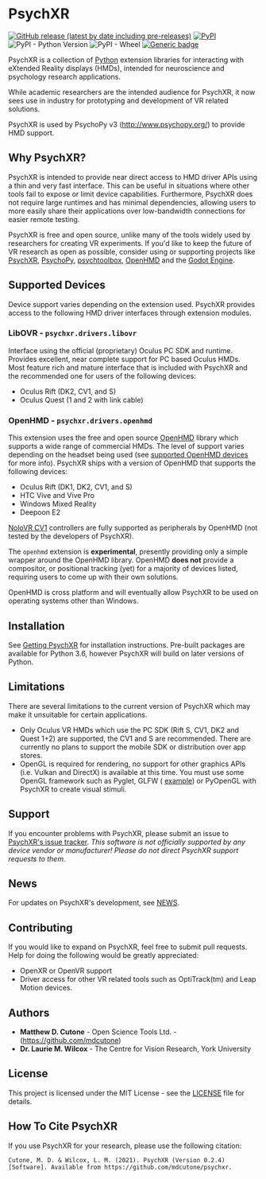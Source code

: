 # PsychXR
[![GitHub release (latest by date including pre-releases)](https://img.shields.io/github/v/release/mdcutone/psychxr?include_prereleases)](https://github.com/mdcutone/psychxr/releases)
[![PyPI](https://img.shields.io/pypi/v/psychxr)](https://pypi.org/project/psychxr/)
![PyPI - Python Version](https://img.shields.io/pypi/pyversions/psychxr)
![PyPI - Wheel](https://img.shields.io/pypi/wheel/psychxr)
[![Generic badge](https://img.shields.io/badge/supported-DK2%20|%20CV1%20|%20S%20|%20Quest-blue.svg)](https://shields.io/)

PsychXR is a collection of [Python](https://www.python.org/) extension libraries 
for interacting with eXtended Reality displays (HMDs), intended for neuroscience 
and psychology research applications.

While academic researchers are the intended audience for PsychXR, it now sees 
use in industry for prototyping and development of VR related solutions.

PsychXR is used by PsychoPy v3 (http://www.psychopy.org/) to provide HMD 
support.

## Why PsychXR?

PsychXR is intended to provide near direct access to HMD driver APIs using a 
thin and very fast interface. This can be useful in situations where other tools 
fail to expose or limit device capabilities. Furthermore, PsychXR does not 
require large runtimes and has minimal dependencies, allowing users to more 
easily share their applications over low-bandwidth connections for easier remote 
testing.

PsychXR is free and open source, unlike many of the tools widely used by 
researchers for creating VR experiments. If you'd like to keep the future of VR 
research as open as possible, consider using or supporting projects like 
[PsychXR](http://psychxr.org), [PsychoPy](https://www.psychopy.org/), 
[psychtoolbox](http://psychtoolbox.org/), [OpenHMD](http://www.openhmd.net/) and 
the [Godot Engine](https://godotengine.org/). 

## Supported Devices

Device support varies depending on the extension used. PsychXR provides access 
to the following HMD driver interfaces through extension modules.

### LibOVR - `psychxr.drivers.libovr`

Interface using the official (proprietary) Oculus PC SDK and runtime. Provides 
excellent, near complete support for PC based Oculus HMDs. Most feature rich and 
mature interface that is included with PsychXR and the recommended one for users 
of the following devices:
  * Oculus Rift (DK2, CV1, and S)
  * Oculus Quest (1 and 2 with link cable)
    
### OpenHMD - `psychxr.drivers.openhmd`

This extension uses the free and open source [OpenHMD](http://www.openhmd.net/) 
library which supports a wide range of commercial HMDs. The level of support 
varies depending on the headset being used 
(see [supported OpenHMD devices](http://www.openhmd.net/index.php/devices/) for 
more info). PsychXR ships with a version of OpenHMD that supports the following 
devices:
  * Oculus Rift (DK1, DK2, CV1, and S)
  * HTC Vive and Vive Pro
  * Windows Mixed Reality
  * Deepoon E2 
    
[NoloVR CV1](https://www.nolovr.com/productDetails?lang=en_US) 
controllers are fully supported as peripherals by OpenHMD (not tested by the 
developers of PsychXR).

The `openhmd` extension is **experimental**, presently providing only a simple 
wrapper around the OpenHMD library. OpenHMD **does not** provide a compositor, 
or positional tracking (yet) for a majority of devices listed, requiring users 
to come up with their own solutions.

OpenHMD is cross platform and will eventually allow PsychXR to be used on 
operating systems other than Windows. 

## Installation

See [Getting PsychXR](http://psychxr.org/installing.html) for installation 
instructions. Pre-built packages are available for Python 3.6, however PsychXR 
will build on later versions of Python.

## Limitations

There are several limitations to the current version of PsychXR which may make 
it unsuitable for certain applications.

* Only Oculus VR HMDs which use the PC SDK (Rift S, CV1, DK2 and Quest 1+2) are 
  supported, the CV1 and S are recommended. There are currently no plans to 
  support the mobile SDK or distribution over app stores.
* OpenGL is required for rendering, no support for other graphics APIs (i.e. 
  Vulkan and DirectX) is available at this time. You must use some OpenGL 
  framework such as Pyglet, GLFW (
  [example](https://github.com/mdcutone/psychxr/blob/master/demo/rift/libovr_headtracking.py)) 
  or PyOpenGL with PsychXR to create visual stimuli.

## Support

If you encounter problems with PsychXR, please submit an issue to 
[PsychXR's issue tracker](https://github.com/mdcutone/psychxr/issues). *This 
software is not officially supported by any device vendor or manufacturer! 
Please do not direct PsychXR support requests to them.*

## News

For updates on PsychXR's development, see 
[NEWS](https://github.com/mdcutone/psychxr/blob/master/NEWS.md).

## Contributing

If you would like to expand on PsychXR, feel free to submit pull requests. Help 
for doing the following would be greatly appreciated:

* OpenXR or OpenVR support
* Driver access for other VR related tools such as OptiTrack(tm) and Leap Motion
  devices.

## Authors

* **Matthew D. Cutone** - Open Science Tools Ltd. - (https://github.com/mdcutone)
* **Dr. Laurie M. Wilcox** - The Centre for Vision Research, York University

## License

This project is licensed under the MIT License - see the [LICENSE](LICENSE) file 
for details.

## How To Cite PsychXR

If you use PsychXR for your research, please use the following citation:

```
Cutone, M. D. & Wilcox, L. M. (2021). PsychXR (Version 0.2.4) [Software]. Available from https://github.com/mdcutone/psychxr.
```

